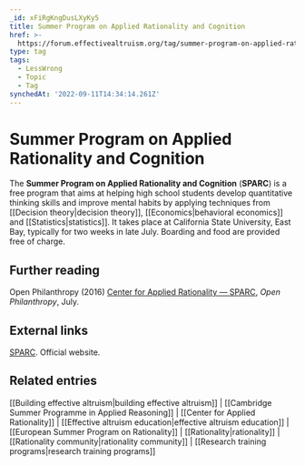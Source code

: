 ```yaml
---
_id: xFiRgKngDusLXyKy5
title: Summer Program on Applied Rationality and Cognition
href: >-
  https://forum.effectivealtruism.org/tag/summer-program-on-applied-rationality-and-cognition
type: tag
tags:
  - LessWrong
  - Topic
  - Tag
synchedAt: '2022-09-11T14:34:14.261Z'
---
```

# Summer Program on Applied Rationality and Cognition

The **Summer Program on Applied Rationality and Cognition** (**SPARC**) is a free program that aims at helping high school students develop quantitative thinking skills and improve mental habits by applying techniques from [[Decision theory|decision theory]], [[Economics|behavioral economics]] and [[Statistics|statistics]]. It takes place at California State University, East Bay, typically for two weeks in late July. Boarding and food are provided free of charge.

Further reading
---------------

Open Philanthropy (2016) [Center for Applied Rationality — SPARC](https://www.openphilanthropy.org/giving/grants/center-applied-rationality-sparc), *Open Philanthropy*, July.

External links
--------------

[SPARC](https://sparc-camp.org/). Official website.

Related entries
---------------

[[Building effective altruism|building effective altruism]] | [[Cambridge Summer Programme in Applied Reasoning]] | [[Center for Applied Rationality]] | [[Effective altruism education|effective altruism education]] | [[European Summer Program on Rationality]] | [[Rationality|rationality]] | [[Rationality community|rationality community]] | [[Research training programs|research training programs]]